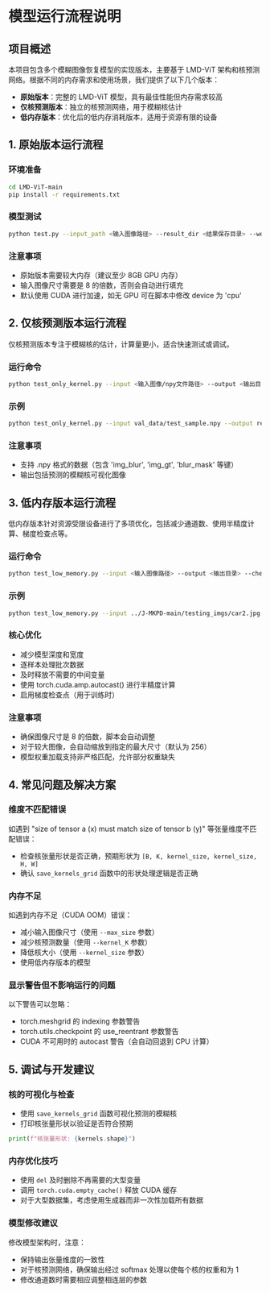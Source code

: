 # 模型运行流程说明

## 项目概述

本项目包含多个模糊图像恢复模型的实现版本，主要基于 LMD-ViT 架构和核预测网络。根据不同的内存需求和使用场景，我们提供了以下几个版本：

- **原始版本**：完整的 LMD-ViT 模型，具有最佳性能但内存需求较高
- **仅核预测版本**：独立的核预测网络，用于模糊核估计
- **低内存版本**：优化后的低内存消耗版本，适用于资源有限的设备

## 1. 原始版本运行流程

### 环境准备

```bash
cd LMD-ViT-main
pip install -r requirements.txt
```

### 模型测试

```bash
python test.py --input_path <输入图像路径> --result_dir <结果保存目录> --weights <模型权重路径>
```

### 注意事项

- 原始版本需要较大内存（建议至少 8GB GPU 内存）
- 输入图像尺寸需要是 8 的倍数，否则会自动进行填充
- 默认使用 CUDA 进行加速，如无 GPU 可在脚本中修改 device 为 'cpu'

## 2. 仅核预测版本运行流程

仅核预测版本专注于模糊核的估计，计算量更小，适合快速测试或调试。

### 运行命令

```bash
python test_only_kernel.py --input <输入图像/npy文件路径> --output <输出目录> --kernel_count <核数量> --kernel_size <核大小>
```

### 示例

```bash
python test_only_kernel.py --input val_data/test_sample.npy --output results_kernel_only
```

### 注意事项

- 支持 .npy 格式的数据（包含 'img_blur', 'img_gt', 'blur_mask' 等键）
- 输出包括预测的模糊核可视化图像

## 3. 低内存版本运行流程

低内存版本针对资源受限设备进行了多项优化，包括减少通道数、使用半精度计算、梯度检查点等。

### 运行命令

```bash
python test_low_memory.py --input <输入图像路径> --output <输出目录> --checkpoint <权重文件> --max_size <最大尺寸> --kernel_K <核数量> --kernel_size <核大小>
```

### 示例

```bash
python test_low_memory.py --input ../J-MKPD-main/testing_imgs/car2.jpg --output results_low_mem
```

### 核心优化

- 减少模型深度和宽度
- 逐样本处理批次数据
- 及时释放不需要的中间变量
- 使用 torch.cuda.amp.autocast() 进行半精度计算
- 启用梯度检查点（用于训练时）

### 注意事项

- 确保图像尺寸是 8 的倍数，脚本会自动调整
- 对于较大图像，会自动缩放到指定的最大尺寸（默认为 256）
- 模型权重加载支持非严格匹配，允许部分权重缺失

## 4. 常见问题及解决方案

### 维度不匹配错误

如遇到 "size of tensor a (x) must match size of tensor b (y)" 等张量维度不匹配错误：

- 检查核张量形状是否正确，预期形状为 `[B, K, kernel_size, kernel_size, H, W]`
- 确认 `save_kernels_grid` 函数中的形状处理逻辑是否正确

### 内存不足

如遇到内存不足（CUDA OOM）错误：

- 减小输入图像尺寸（使用 `--max_size` 参数）
- 减少核预测数量（使用 `--kernel_K` 参数）
- 降低核大小（使用 `--kernel_size` 参数）
- 使用低内存版本的模型

### 显示警告但不影响运行的问题

以下警告可以忽略：
- torch.meshgrid 的 indexing 参数警告
- torch.utils.checkpoint 的 use_reentrant 参数警告
- CUDA 不可用时的 autocast 警告（会自动回退到 CPU 计算）

## 5. 调试与开发建议

### 核的可视化与检查

- 使用 `save_kernels_grid` 函数可视化预测的模糊核
- 打印核张量形状以验证是否符合预期

```python
print(f"核张量形状: {kernels.shape}")
```

### 内存优化技巧

- 使用 `del` 及时删除不再需要的大型变量
- 调用 `torch.cuda.empty_cache()` 释放 CUDA 缓存
- 对于大型数据集，考虑使用生成器而非一次性加载所有数据

### 模型修改建议

修改模型架构时，注意：
- 保持输出张量维度的一致性
- 对于核预测网络，确保输出经过 softmax 处理以使每个核的权重和为 1
- 修改通道数时需要相应调整相连层的参数 